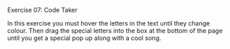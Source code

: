 Exercise 07: Code Taker

In this exercise you must hover the letters in the text until they change colour.
Then drag the special letters into the box at the bottom of the page until you get a special
pop up along with a cool song.
